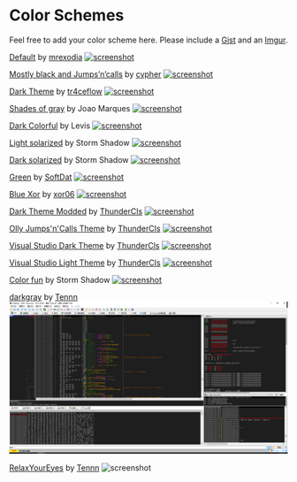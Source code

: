 # Color Schemes

Feel free to add your color scheme here. Please include a [Gist](https://gist.github.com) and an [Imgur](https://imgur.com).

[Default](https://gist.github.com/mrexodia/3a60196a5196e4c73a05) by [mrexodia](http://mrexodia.cf)
[![screenshot](http://i.imgur.com/2lW8pqm.png)](http://i.imgur.com/2lW8pqm.png)

[Mostly black and Jumps’n’calls](https://gist.github.com/mrexodia/759f842a0660684c13fa5b2bb41873f2) by [cypher](https://forum.tuts4you.com/user/77269-cypher/)
[![screenshot](https://i.imgur.com/VY8LjdR.png)](https://i.imgur.com/VY8LjdR.png)

[Dark Theme](https://gist.github.com/mrexodia/5b560dd1671577d1f214dec549f3edc0) by [tr4ceflow](http://blog.tr4ceflow.com/)
[![screenshot](https://i.imgur.com/1Jf38zh.png)](https://i.imgur.com/1Jf38zh.png)

[Shades of gray](https://gist.github.com/mrexodia/dfe080a2257cb809398844c5d578c1a0) by Joao Marques
[![screenshot](http://i.imgur.com/ne8ZWpx.png)](http://i.imgur.com/ne8ZWpx.png)

[Dark Colorful](https://gist.github.com/levisre/6731fdc0a3857ac24f3f81fa18b29552) by Levis
[![screenshot](https://raw.githubusercontent.com/levisre/Debugger_Scheme/master/screenshots/x64dbg.png)](https://raw.githubusercontent.com/levisre/Debugger_Scheme/master/screenshots/x64dbg.png)

[Light solarized](https://gist.github.com/techbliss/45f8ec0fcd713dd5a1db65aa012c5878) by Storm Shadow
[![screenshot](https://cloud.githubusercontent.com/assets/3592375/15805368/4cd69494-2b28-11e6-830c-08f362cd08d0.png)](https://cloud.githubusercontent.com/assets/3592375/15805368/4cd69494-2b28-11e6-830c-08f362cd08d0.png)

[Dark solarized](https://gist.github.com/techbliss/d6c0002325da01470d3321cc8c218b81) by Storm Shadow
[![screenshot](https://cloud.githubusercontent.com/assets/3592375/20642529/6d24a926-b411-11e6-92f5-114ef3bb89fa.png)](https://cloud.githubusercontent.com/assets/3592375/20642529/6d24a926-b411-11e6-92f5-114ef3bb89fa.png)

[Green](https://gist.github.com/mrexodia/f321d17ba9eb892fd3612c8b6cc0abcf) by [SoftDat](https://www.youtube.com/channel/UCJwD4EBtJXSu0iR-q_dgHnQ) [![screenshot](https://i.imgur.com/zDchAvX.png)](https://i.imgur.com/zDchAvX.png)

[Blue Xor](https://gist.github.com/mrexodia/ca611756551d2377dc07c9c598a69e54) by [xor06](https://xor06.wordpress.com) [![screenshot](https://i.imgur.com/0VYARC8.png)](https://i.imgur.com/0VYARC8.png)

[Dark Theme Modded](https://gist.github.com/ThunderCls/33fae66a5df12e7638c7509f2785be48) by [ThunderCls](https://reversec0de.wordpress.com/) [![screenshot](http://i.imgur.com/y3mcIRu.png)](http://i.imgur.com/y3mcIRu.png)

[Olly Jumps'n'Calls Theme](https://gist.github.com/ThunderCls/d33567337548fe427a6cad09342a2df0) by [ThunderCls](https://reversec0de.wordpress.com/) [![screenshot](http://i.imgur.com/I3InqdE.png)](http://i.imgur.com/I3InqdE.png)

[Visual Studio Dark Theme](https://gist.github.com/ThunderCls/4dcc4b8c1cace8c9cae5612fc696d465) by [ThunderCls](https://reversec0de.wordpress.com/) [![screenshot](http://i.imgur.com/auzFPxf.png)](http://i.imgur.com/auzFPxf.png)

[Visual Studio Light Theme](https://gist.github.com/ThunderCls/6d39464d204c1b2b0485685d10f2d1c6) by [ThunderCls](https://reversec0de.wordpress.com/) [![screenshot](http://i.imgur.com/x8GM3Ci.png)](http://i.imgur.com/x8GM3Ci.png)

[Color fun](https://gist.github.com/techbliss/ca6da96514e3e2817aa765cabd7586af) by Storm Shadow
[![screenshot](https://cloud.githubusercontent.com/assets/3592375/20649310/1b09070c-b4bd-11e6-9341-85d0c8e2cc9c.png)](https://cloud.githubusercontent.com/assets/3592375/20649310/1b09070c-b4bd-11e6-9341-85d0c8e2cc9c.png)

[darkgray](https://gist.github.com/stonedreamforest/3907d3b3081df8e73c8c4e2ce9d1f9c2) by [Tennn](https://github.com/stonedreamforest/x64dbg_theme)
![screenshot](https://github.com/stonedreamforest/x64dbg_theme/blob/master/1.png)

[RelaxYourEyes](https://gist.github.com/stonedreamforest/6d5496ec174febe971bcf86a7c6ad2d8) by [Tennn](https://github.com/stonedreamforest/x64dbg_theme_RelaxYourEyes)
![screenshot](stonedreamforest/x64dbg_theme_RelaxYourEyes/blob/master/1.png)
